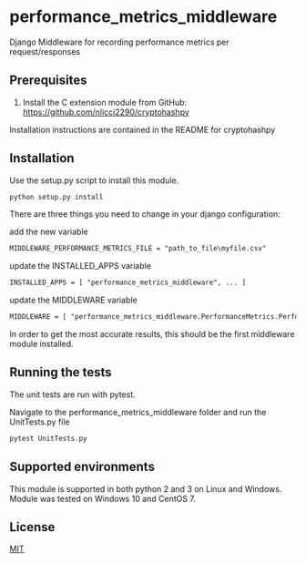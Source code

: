 # performance_metrics_middleware
Django Middleware for recording performance metrics per request/responses

## Prerequisites
1. Install the C extension module from GitHub:
https://github.com/nlicci2290/cryptohashpy

Installation instructions are contained in the README for cryptohashpy

## Installation
Use the setup.py script to install this module.

```bash
python setup.py install
```

There are three things you need to change in your django configuration:

add the new variable
```txt
MIDDLEWARE_PERFORMANCE_METRICS_FILE = "path_to_file\myfile.csv"
```
update the INSTALLED_APPS variable
```txt
INSTALLED_APPS = [ "performance_metrics_middleware", ... ]
```
update the MIDDLEWARE variable
```txt
MIDDLEWARE = [ "performance_metrics_middleware.PerformanceMetrics.PerformanceMetricsMiddleware", ... ]
```
In order to get the most accurate results, this should be the first middleware module installed.

## Running the tests
The unit tests are run with pytest.

Navigate to the performance_metrics_middleware folder and run the UnitTests.py file
```bash
pytest UnitTests.py
```

## Supported environments
This module is supported in both python 2 and 3 on Linux and Windows. 
Module was tested on Windows 10 and CentOS 7.

## License
[MIT](https://choosealicense.com/licenses/mit/)
